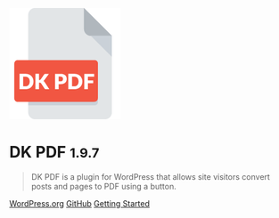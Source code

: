 <!-- _coverpage.md -->

![logo](_media/logo.png)

# DK PDF <small>1.9.7</small>
> DK PDF is a plugin for WordPress that allows site visitors convert posts and pages to PDF using a button.


[WordPress.org](https://wordpress.org/plugins/dk-pdf/)
[GitHub](https://yordansoares.github.io/dk-pdf)
[Getting Started](/#description)